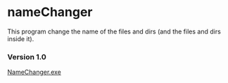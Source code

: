 # nameChanger
This program change the name of the files and dirs (and the files and dirs inside it).


### Version 1.0
<a href="https://mega.nz/#!9ZcRyCAB!ZLwuFWEL0N0RqwjG28N3rBaUnZ4Ta4KxtzicSX5f_RE">NameChanger.exe</a>
